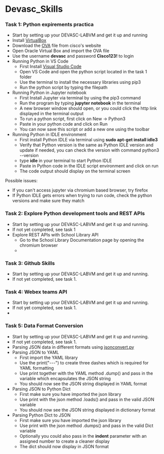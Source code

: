 # Devasc_Skills

### Task 1: Python expirements practica

* Start by setting up your DEVASC-LABVM and get it up and running
* Install [VirtualBox](https://www.virtualbox.org/) 
* Download the [OVA](https://www.netacad.com/portal/content/devnet-associate-virtual-machines-vms) file from cisco's website 
* Open Oracle Virtual Box and import the OVA file
* Use the username **devasc** and password **Cisco123!** to login
* Running Python in VS Code
  * First Install [Visual Studio Code](https://code.visualstudio.com/)
  * Open VS Code and open the python script located in the task 1 folder
  * Use the terminal to install the necessary libraries using pip3
  * Run the python script by typing the filepath  
* Running Python in Jupyter notebook
  * First Install Jupyter via terminal by using the pip3 command
  * Run the program by typing **jupyter notebook** in the terminal
  * A new browser window should open, or you could click the http link displayed in the terminal output
  * To run a python script, first click on New -> Python3
  * Paste in your python code and click on Run
  * You can now save this script or add a new one using the toolbar
* Running Python in IDLE environment
  * First install Python IDLE via terminal using **sudo apt-get install idle3**
  * Verify that Python version is the same as Python IDLE version and update if needed, 
  you can check the version with command python3 --version
  * type **idle** in your terminal to start Python IDLE
  * Paste in Python code in the IDLE script environment and click on run
  * The code output should display on the terminal screen

Possible issues:
* If you can't access jupyter via chromium based browser, try firefox
* If Python IDLE gets errors when trying to run code, check the python versions and make sure they match

### Task 2: Explore Python development tools and REST APIs

* Start by setting up your DEVASC-LABVM and get it up and running.
* If not yet completed, see task 1
* Explore REST APIs with School Library API
  * Go to the School Library Documentation page by opening the chromium browser
  * 

### Task 3: Github Skills

* Start by setting up your DEVASC-LABVM and get it up and running. 
* If not yet completed, see task 1.


### Task 4: Webex teams API

* Start by setting up your DEVASC-LABVM and get it up and running. 
* If not yet completed, see task 1.
* 

### Task 5: Data Format Conversion

* Start by setting up your DEVASC-LABVM and get it up and running. 
* If not yet completed, see task 1.
* Parsing JSON data in different formats using [jsonconvert.py](https://github.com/deranker1/Devasc_Skills/blob/main/Task%205:%20Data%20Format%20Conversion/json_convert.py)
* Parsing JSON to YAML
  * First import the YAML library
  * Use the print("---") to create three dashes which is required for YAML formatting
  * Use print together with the YAML method .dump() and pass in the variable which encapsulates the JSON string
  * You should now see the JSON string displayed in YAML format
* Parsing JSON to Python Dict
  * First make sure you have imported the json library
  * Use print with the json method .loads() and pass in the valid JSON variable
  * You should now see the JSON string displayed in dictionary format
* Parsing Python Dict to JSON
  * First make sure you have imported the json library
  * Use print with the json method .dumps() and pass in the valid Dict variable 
  * Optionally you could also pass in the **indent** parameter with an assigned number to create a cleaner display
  * The dict should now display in JSON format
